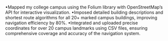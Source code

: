 •Mapped my college campus using the Folium library with OpenStreetMap’s API for interactive visualization.
•Imposed detailed building descriptions and shortest route algorithms for all 20+ marked campus buildings, improving navigation efficiency by 80%.
•Integrated and uploaded precise coordinates for over 20 campus landmarks using CSV files, ensuring comprehensive coverage and accuracy of the navigation system.
